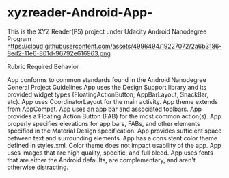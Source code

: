 # xyzreader-Android-App-
This is the XYZ Reader(P5) project under Udacity Android Nanodegree Program
https://cloud.githubusercontent.com/assets/4996494/19227072/2a6b3186-8ed2-11e6-801d-96792e616963.png

Rubric
Required Behavior

App conforms to common standards found in the Android Nanodegree General Project Guidelines
App uses the Design Support library and its provided widget types (FloatingActionButton, AppBarLayout, SnackBar, etc).
App uses CoordinatorLayout for the main activity.
App theme extends from AppCompat.
App uses an app bar and associated toolbars.
App provides a Floating Action Button (FAB) for the most common action(s).
App properly specifies elevations for app bars, FABs, and other elements specified in the Material Design specification.
App provides sufficient space between text and surrounding elements.
App has a consistent color theme defined in styles.xml. Color theme does not impact usability of the app.
App uses images that are high quality, specific, and full bleed.
App uses fonts that are either the Android defaults, are complementary, and aren't otherwise distracting.
